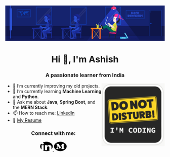 [![MasterHead](banner.jpg)](https://21CEUOS101.io)

<h1 align="center">Hi 👋, I'm Ashish</h1>
<h3 align="center">A passionate learner from India</h3>

<img align="right" src="sideImage.png" width="200" height="200"/>

- 🔭 I’m currently improving my old projects.
- 🌱 I’m currently learning **Machine Learning** and **Python**.
- 💬 Ask me about **Java**, **Spring Boot**, and the **MERN Stack**.
- 📫 How to reach me: [LinkedIn](https://www.linkedin.com/in/ashish290104/)
- 💼 [My Resume](https://github.com/21CEUOS101/Resume/blob/main/Resume_v1.pdf)

<h3 align="center">Connect with me:</h3>
<p align="center">
  <a href="https://linkedin.com/in/ashish290104" target="_blank">
    <img src="linkedIn_logo.jpeg" alt="ashish290104" height="30" width="40" style="border-radius: 50%;" />
  </a>
  <a href="https://medium.com/@prajapatiashish40567" target="_blank">
    <img src="medium_logo.jpeg" alt="ashish290104" height="30" width="40" style="border-radius: 50%;" />
  </a>
</p>



